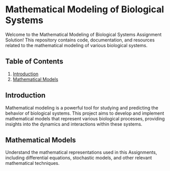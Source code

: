 # Mathematical Modeling of Biological Systems

Welcome to the Mathematical Modeling of Biological Systems Assignment Solution! This repository contains code, documentation, and resources related to the mathematical modeling of various biological systems. 

## Table of Contents
1. [Introduction](#introduction)
2. [Mathematical Models](#mathematical-models)

## Introduction
Mathematical modeling is a powerful tool for studying and predicting the behavior of biological systems. This project aims to develop and implement mathematical models that represent various biological processes, providing insights into the dynamics and interactions within these systems.


## Mathematical Models
Understand the mathematical representations used in this Assignments, including differential equations, stochastic models, and other relevant mathematical techniques.
